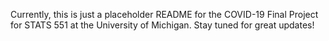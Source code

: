 Currently, this is just a placeholder README for the COVID-19 Final Project for STATS 551 at the University of Michigan. Stay tuned for great updates!